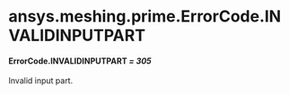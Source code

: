 # ansys.meshing.prime.ErrorCode.INVALIDINPUTPART

<a id="ansys.meshing.prime.ErrorCode.INVALIDINPUTPART"></a>

#### ErrorCode.INVALIDINPUTPART *= 305*

Invalid input part.

<!-- !! processed by numpydoc !! -->
